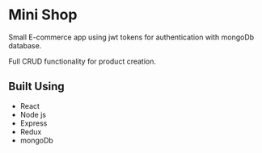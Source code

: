# Mini Shop 

Small E-commerce app using jwt tokens for authentication with mongoDb database. 

Full CRUD functionality for product creation. 

## Built Using 
- React
- Node js
- Express
- Redux
- mongoDb
